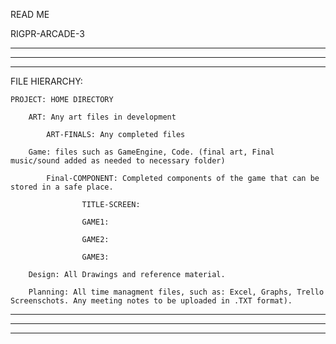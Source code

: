 READ ME

RIGPR-ARCADE-3

********************************************
********************************************
********************************************
FILE HIERARCHY:

	PROJECT: HOME DIRECTORY

		ART: Any art files in development
		
			ART-FINALS: Any completed files
			
		Game: files such as GameEngine, Code. (final art, Final music/sound added as needed to necessary folder)
		
			Final-COMPONENT: Completed components of the game that can be stored in a safe place.
			
					TITLE-SCREEN:
					
					GAME1:
					
					GAME2:
					
					GAME3:
					
		Design: All Drawings and reference material.
		
		Planning: All time managment files, such as: Excel, Graphs, Trello Screenschots. Any meeting notes to be uploaded in .TXT format). 
	
********************************************
********************************************
********************************************


